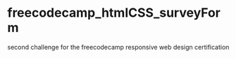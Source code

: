 # freecodecamp_htmlCSS_surveyForm
second challenge for the freecodecamp responsive web design certification
